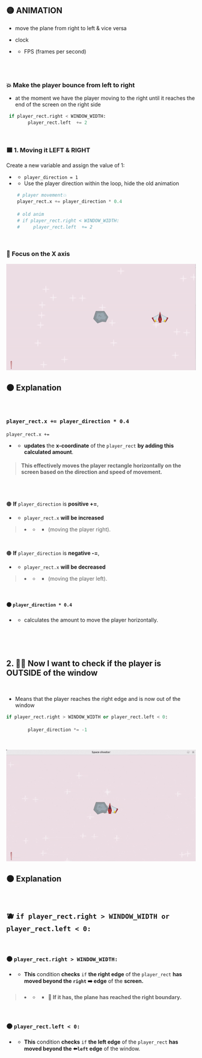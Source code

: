 
## 🟡 ANIMATION


- move the plane from right to left &  vice versa

- clock

 - - FPS (frames per second)



<br>
<br>

### 💥 Make the player bounce from left to right

- at the moment we have the player moving to the right until it reaches the end of the screen on the right side

```python
 if player_rect.right < WINDOW_WIDTH:
        player_rect.left  += 2
```

<br>

### 🟦 1. Moving it LEFT & RIGHT

  Create a new variable and assign the value of 1:

- - `player_direction = 1`

- - Use the player direction within the loop, hide the old animation

```python
    # player movement💥
    player_rect.x += player_direction * 0.4

    # old anim
    # if player_rect.right < WINDOW_WIDTH:
    #     player_rect.left  += 2
```
<br>

### 🌈 Focus on the X axis

[<img src="../lefttoright_0_pos_frect.gif"/>]( )



## 🟠 Explanation

<br>

### `player_rect.x += player_direction * 0.4`

`player_rect.x +=`

-  - **updates** the **x-coordinate** of the `player_rect` **by adding this calculated amount**.

> #### This effectively moves the player rectangle horizontally on the screen based on the direction and speed of movement.


 <br>
<br>

 🟤 **If** `player_direction` is **positive +=**,

 - - `player_rect.x` **will be increased**

 > - - - (moving the player right).

 <br>

 🟤 **If** `player_direction` is **negative -=**,

 - - `player_rect.x` **will be decreased**

 > - - - (moving the player left).

<br>

####   🟤 `player_direction * 0.4`

- - calculates the amount to move the player horizontally.




<br>
<br>
<br>

## 2. 🌈🦄 Now I want to check if the player is OUTSIDE of the window

<br>

- Means that the player reaches the right edge and is now out of the window

```python
if player_rect.right > WINDOW_WIDTH or player_rect.left < 0:

        player_direction *= -1
```
<br>


[<img src="../lefttoright_1_pos_frect.gif"/>]( )

## 🟠 Explanation

<br>

## 🫐 `if player_rect.right > WINDOW_WIDTH or player_rect.left < 0:`
<br>

### 🟤  `player_rect.right > WINDOW_WIDTH:`

- -  **This** condition **checks** `if` **the right edge** of the `player_rect` **has moved beyond the  `right` ➡️ edge** of the **screen.**

> - - - #### 🍨 If it has, the plane has reached the right boundary.

<br>

### 🟤  `player_rect.left < 0:`

 - - **This** condition **checks** `if` **the left edge** of the `player_rect` **has moved beyond the ⬅️`left` edge** of the window.
